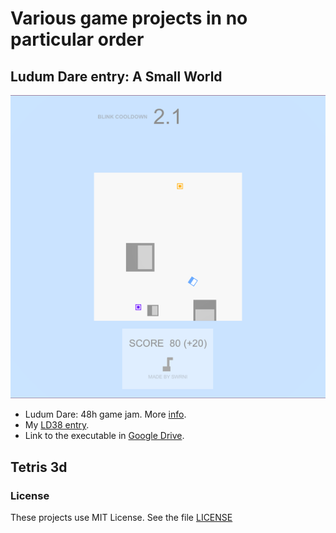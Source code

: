 # Various game projects in no particular order

## Ludum Dare entry: A Small World

![](https://github.com/swrni/Unity-Games/blob/master/screenshot01.png "A Small World")

* Ludum Dare: 48h game jam. More [info](https://en.wikipedia.org/wiki/Ludum_Dare).
* My [LD38 entry](https://ldjam.com/events/ludum-dare/38/my-idea-of-a-small-world).
* Link to the executable in [Google Drive](https://drive.google.com/open?id=12scBc-ofJQ5eVy8YpjOHZ-SUX_aIuQjY).

## Tetris 3d


### License
These projects use MIT License. See the file [LICENSE](LICENSE)